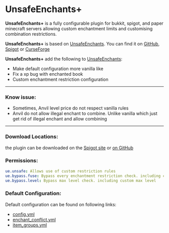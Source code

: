 # UnsafeEnchants+

**UnsafeEnchants+** is a fully configurable plugin for bukkit, spigot, and paper minecraft servers 
allowing custom enchantment limits and customising combination restrictions.

**UnsafeEnchants+** is based on [UnsafeEnchants](https://github.com/DelilahEve/UnsafeEnchants). You can find it on 
[GitHub](https://github.com/DelilahEve/UnsafeEnchants/releases/latest), 
[Spigot](https://www.spigotmc.org/resources/unsafe-enchants.104708/) or
[CurseForge](https://www.curseforge.com/minecraft/bukkit-plugins/unsafe-enchants/files/all)

**UnsafeEnchants+** add the following to [UnsafeEnchants](https://github.com/DelilahEve/UnsafeEnchants):
- Make default configuration more vanilla like
- Fix a xp bug with enchanted book
- Custom enchantment restriction configuration
---
### Know issue:
- Sometimes, Anvil level price do not respect vanilla rules
- Anvil do not allow illegal enchant to combine.
Unlike vanilla which  just get rid of illegal enchant and allow combining
---

### Download Locations:

the plugin can be downloaded on the 
[Spigot site](https://www.spigotmc.org/resources/unsafe-enchants.114884/) 
or [on GitHub](https://github.com/alexcrea/UnsafeEnchantsPlus/releases/latest)

### Permissions:
```yml
ue.unsafe: Allows use of custom restriction rules
ue.bypass.fuse: Bypass every enchantment restriction check. including custom restriction
ue.bypass.level: Bypass max level check. including custom max level
```

### Default Configuration:

Default configuration can be found on following links:
- [config.yml](https://github.com/alexcrea/UnsafeEnchantsPlus/blob/master/src/main/resources/config.yml)
- [enchant_conflict.yml](https://github.com/alexcrea/UnsafeEnchantsPlus/blob/master/src/main/resources/enchant_conflict.yml)
- [item_groups.yml](https://github.com/alexcrea/UnsafeEnchantsPlus/blob/master/src/main/resources/item_groups.yml)


